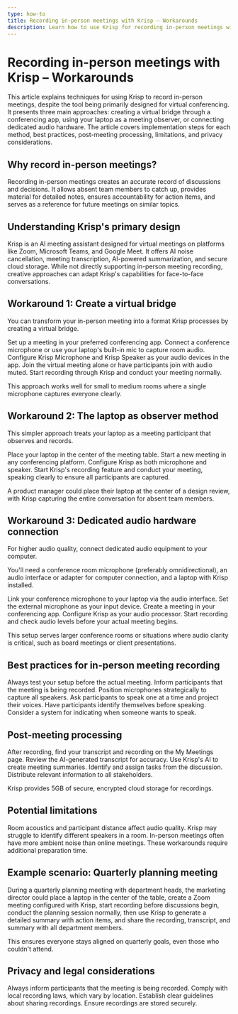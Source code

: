 ```yaml
---
type: how-to
title: Recording in-person meetings with Krisp – Workarounds
description: Learn how to use Krisp for recording in-person meetings with three effective workarounds – creating a virtual bridge, using your laptop as a meeting observer, or connecting dedicated audio hardware.
---
```


# Recording in-person meetings with Krisp – Workarounds

This article explains techniques for using Krisp to record in-person meetings, despite the tool being primarily designed for virtual conferencing. It presents three main approaches: creating a virtual bridge through a conferencing app, using your laptop as a meeting observer, or connecting dedicated audio hardware. The article covers implementation steps for each method, best practices, post-meeting processing, limitations, and privacy considerations.

## Why record in-person meetings?

Recording in-person meetings creates an accurate record of discussions and decisions. It allows absent team members to catch up, provides material for detailed notes, ensures accountability for action items, and serves as a reference for future meetings on similar topics.

## Understanding Krisp's primary design

Krisp is an AI meeting assistant designed for virtual meetings on platforms like Zoom, Microsoft Teams, and Google Meet. It offers AI noise cancellation, meeting transcription, AI-powered summarization, and secure cloud storage. While not directly supporting in-person meeting recording, creative approaches can adapt Krisp's capabilities for face-to-face conversations.

## Workaround 1: Create a virtual bridge

You can transform your in-person meeting into a format Krisp processes by creating a virtual bridge.

Set up a meeting in your preferred conferencing app. Connect a conference microphone or use your laptop's built-in mic to capture room audio. Configure Krisp Microphone and Krisp Speaker as your audio devices in the app. Join the virtual meeting alone or have participants join with audio muted. Start recording through Krisp and conduct your meeting normally.

This approach works well for small to medium rooms where a single microphone captures everyone clearly.

## Workaround 2: The laptop as observer method

This simpler approach treats your laptop as a meeting participant that observes and records.

Place your laptop in the center of the meeting table. Start a new meeting in any conferencing platform. Configure Krisp as both microphone and speaker. Start Krisp's recording feature and conduct your meeting, speaking clearly to ensure all participants are captured.

A product manager could place their laptop at the center of a design review, with Krisp capturing the entire conversation for absent team members.

## Workaround 3: Dedicated audio hardware connection

For higher audio quality, connect dedicated audio equipment to your computer.

You'll need a conference room microphone (preferably omnidirectional), an audio interface or adapter for computer connection, and a laptop with Krisp installed.

Link your conference microphone to your laptop via the audio interface. Set the external microphone as your input device. Create a meeting in your conferencing app. Configure Krisp as your audio processor. Start recording and check audio levels before your actual meeting begins.

This setup serves larger conference rooms or situations where audio clarity is critical, such as board meetings or client presentations.

## Best practices for in-person meeting recording

Always test your setup before the actual meeting. Inform participants that the meeting is being recorded. Position microphones strategically to capture all speakers. Ask participants to speak one at a time and project their voices. Have participants identify themselves before speaking. Consider a system for indicating when someone wants to speak.

## Post-meeting processing

After recording, find your transcript and recording on the My Meetings page. Review the AI-generated transcript for accuracy. Use Krisp's AI to create meeting summaries. Identify and assign tasks from the discussion. Distribute relevant information to all stakeholders.

Krisp provides 5GB of secure, encrypted cloud storage for recordings.

## Potential limitations

Room acoustics and participant distance affect audio quality. Krisp may struggle to identify different speakers in a room. In-person meetings often have more ambient noise than online meetings. These workarounds require additional preparation time.

## Example scenario: Quarterly planning meeting

During a quarterly planning meeting with department heads, the marketing director could place a laptop in the center of the table, create a Zoom meeting configured with Krisp, start recording before discussions begin, conduct the planning session normally, then use Krisp to generate a detailed summary with action items, and share the recording, transcript, and summary with all department members.

This ensures everyone stays aligned on quarterly goals, even those who couldn't attend.

## Privacy and legal considerations

Always inform participants that the meeting is being recorded. Comply with local recording laws, which vary by location. Establish clear guidelines about sharing recordings. Ensure recordings are stored securely.

